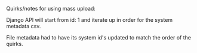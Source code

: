 Quirks/notes for using mass upload:

Django API will start from id: 1 and iterate up in order for the system metadata csv.

File metadata had to have its system id's updated to match the order of the quirks.
